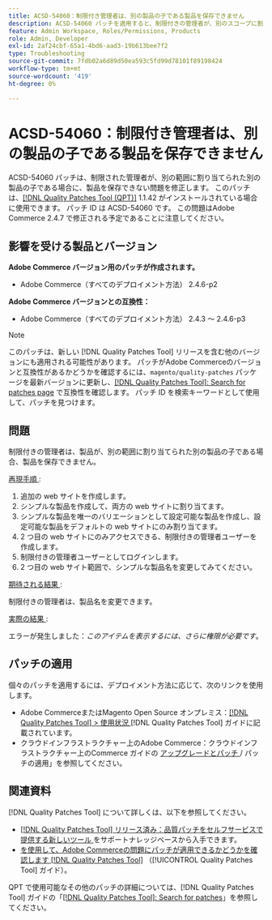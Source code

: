 ```yaml
---
title: ACSD-54060：制限付き管理者は、別の製品の子である製品を保存できません
description: ACSD-54060 パッチを適用すると、制限付きの管理者が、別のスコープに割り当てられた別の商品の子である場合に、商品を保存できないAdobe Commerceの問題を修正できます。
feature: Admin Workspace, Roles/Permissions, Products
role: Admin, Developer
exl-id: 2af24cbf-65a1-4bd6-aad3-19b613bee7f2
type: Troubleshooting
source-git-commit: 7fdb02a6d89d50ea593c5fd99d78101f89198424
workflow-type: tm+mt
source-wordcount: '419'
ht-degree: 0%

---
```


# ACSD-54060：制限付き管理者は、別の製品の子である製品を保存できません

ACSD-54060 パッチは、制限された管理者が、別の範囲に割り当てられた別の製品の子である場合に、製品を保存できない問題を修正します。 このパッチは、[[!DNL Quality Patches Tool (QPT)]](https://experienceleague.adobe.com/ja/docs/commerce-operations/tools/quality-patches-tool/quality-patches-tool-to-self-serve-quality-patches) 1.1.42 がインストールされている場合に使用できます。 パッチ ID は ACSD-54060 です。 この問題はAdobe Commerce 2.4.7 で修正される予定であることに注意してください。

## 影響を受ける製品とバージョン

**Adobe Commerce バージョン用のパッチが作成されます。**

* Adobe Commerce（すべてのデプロイメント方法） 2.4.6-p2

**Adobe Commerce バージョンとの互換性：**

* Adobe Commerce（すべてのデプロイメント方法） 2.4.3 ～ 2.4.6-p3

>[!NOTE]
>
>このパッチは、新しい [!DNL Quality Patches Tool] リリースを含む他のバージョンにも適用される可能性があります。 パッチがAdobe Commerceのバージョンと互換性があるかどうかを確認するには、`magento/quality-patches` パッケージを最新バージョンに更新し、[[!DNL Quality Patches Tool]: Search for patches page](https://experienceleague.adobe.com/tools/commerce-quality-patches/index.html?lang=ja) で互換性を確認します。 パッチ ID を検索キーワードとして使用して、パッチを見つけます。

## 問題

制限付きの管理者は、製品が、別の範囲に割り当てられた別の製品の子である場合、製品を保存できません。

<u> 再現手順 </u>:

1. 追加の web サイトを作成します。
1. シンプルな製品を作成して、両方の web サイトに割り当てます。
1. シンプルな製品を唯一のバリエーションとして設定可能な製品を作成し、設定可能な製品をデフォルトの web サイトにのみ割り当てます。
1. 2 つ目の web サイトにのみアクセスできる、制限付きの管理者ユーザーを作成します。
1. 制限付きの管理者ユーザーとしてログインします。
1. 2 つ目の web サイト範囲で、シンプルな製品名を変更してみてください。

<u> 期待される結果 </u>:

制限付きの管理者は、製品名を変更できます。

<u> 実際の結果 </u>:

エラーが発生しました：*このアイテムを表示するには、さらに権限が必要です*。

## パッチの適用

個々のパッチを適用するには、デプロイメント方法に応じて、次のリンクを使用します。

* Adobe CommerceまたはMagento Open Source オンプレミス：[[!DNL Quality Patches Tool] > 使用状況 ](/help/tools/quality-patches-tool/usage.md) [!DNL Quality Patches Tool] ガイドに記載されています。
* クラウドインフラストラクチャー上のAdobe Commerce：クラウドインフラストラクチャー上のCommerce ガイドの [ アップグレードとパッチ ](https://experienceleague.adobe.com/docs/commerce-cloud-service/user-guide/develop/upgrade/apply-patches.html?lang=ja)/ パッチの適用」を参照してください。

## 関連資料

[!DNL Quality Patches Tool] について詳しくは、以下を参照してください。

* [[!DNL Quality Patches Tool]  リリース済み：品質パッチをセルフサービスで提供する新しいツール ](https://experienceleague.adobe.com/ja/docs/commerce-operations/tools/quality-patches-tool/quality-patches-tool-to-self-serve-quality-patches) をサポートナレッジベースから入手できます。
* [ を使用して、Adobe Commerceの問題にパッチが適用できるかどうかを確認します  [!DNL Quality Patches Tool]](/help/tools/quality-patches-tool/patches-available-in-qpt/check-patch-for-magento-issue-with-magento-quality-patches.md) （[!UICONTROL Quality Patches Tool] ガイド）。


QPT で使用可能なその他のパッチの詳細については、[!DNL Quality Patches Tool] ガイドの「[[!DNL Quality Patches Tool]: Search for patches](https://experienceleague.adobe.com/tools/commerce-quality-patches/index.html?lang=ja)」を参照してください。
